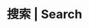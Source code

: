 ---
title: 搜索 | Search
slug: "search"
layout: "search"
outputs:
    - html
    - json
menu:
    main:
        weight: -60
        params: 
            icon: search
---